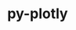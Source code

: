 ---
title: "py-plotly"
layout: cache
categories: [package, develop]
meta: {"compilers": ["none"], "num_specs": 28, "num_specs_by_stack": {"e4s": 28, "root": 28}, "oss": ["ubuntu22.04"], "platforms": ["linux"], "stacks": ["e4s", "root"], "targets": ["x86_64_v3"], "versions": ["5.20.0"]}
spec_details: [{"compiler": "none", "hash": "3mtlopwux7ikpgi5uh3mw4sq6nurvamt", "os": "ubuntu22.04", "platform": "linux", "size": "-", "stacks": ["e4s", "root"], "target": "x86_64_v3", "variants": ["build_system=python_pip"], "versions": ["5.20.0"]}, {"compiler": "none", "hash": "4grm7x4qrfvicge7lavvw57vfojrpzji", "os": "ubuntu22.04", "platform": "linux", "size": "-", "stacks": ["e4s", "root"], "target": "x86_64_v3", "variants": ["build_system=python_pip"], "versions": ["5.20.0"]}, {"compiler": "none", "hash": "5ctxobr2z6lsnm2zfxwcbbtseaehxvlz", "os": "ubuntu22.04", "platform": "linux", "size": "-", "stacks": ["e4s", "root"], "target": "x86_64_v3", "variants": ["build_system=python_pip"], "versions": ["5.20.0"]}, {"compiler": "none", "hash": "6be42sjg7v5dclce65lkzkrxhxt7szw5", "os": "ubuntu22.04", "platform": "linux", "size": "-", "stacks": ["e4s", "root"], "target": "x86_64_v3", "variants": ["build_system=python_pip"], "versions": ["5.20.0"]}, {"compiler": "none", "hash": "6hn6az6qqyvy23uk2dw67z7qx4keu3yk", "os": "ubuntu22.04", "platform": "linux", "size": "-", "stacks": ["e4s", "root"], "target": "x86_64_v3", "variants": ["build_system=python_pip"], "versions": ["5.20.0"]}, {"compiler": "none", "hash": "6wyuidgtjdwoj4iaqyah54ddcstsju2s", "os": "ubuntu22.04", "platform": "linux", "size": "-", "stacks": ["e4s", "root"], "target": "x86_64_v3", "variants": ["build_system=python_pip"], "versions": ["5.20.0"]}, {"compiler": "none", "hash": "atvroui3ioqciwj376shq6kfkglzu5df", "os": "ubuntu22.04", "platform": "linux", "size": "-", "stacks": ["e4s", "root"], "target": "x86_64_v3", "variants": ["build_system=python_pip"], "versions": ["5.20.0"]}, {"compiler": "none", "hash": "aumrdgsggadxoad34ubqotn4orynoyqo", "os": "ubuntu22.04", "platform": "linux", "size": "-", "stacks": ["e4s", "root"], "target": "x86_64_v3", "variants": ["build_system=python_pip"], "versions": ["5.20.0"]}, {"compiler": "none", "hash": "cc2uhrm5ipd2pkwc7jublc7f4jvhypn6", "os": "ubuntu22.04", "platform": "linux", "size": "-", "stacks": ["e4s", "root"], "target": "x86_64_v3", "variants": ["build_system=python_pip"], "versions": ["5.20.0"]}, {"compiler": "none", "hash": "cowbyhiuwsxc2tdbgibbymp2e4qbs53q", "os": "ubuntu22.04", "platform": "linux", "size": "-", "stacks": ["e4s", "root"], "target": "x86_64_v3", "variants": ["build_system=python_pip"], "versions": ["5.20.0"]}, {"compiler": "none", "hash": "dpgi6futsd26wzigchjpwyrsw2cnq5um", "os": "ubuntu22.04", "platform": "linux", "size": "-", "stacks": ["e4s", "root"], "target": "x86_64_v3", "variants": ["build_system=python_pip"], "versions": ["5.20.0"]}, {"compiler": "none", "hash": "exmhtl25altssmfygwxga3j2qvu2g2na", "os": "ubuntu22.04", "platform": "linux", "size": "-", "stacks": ["e4s", "root"], "target": "x86_64_v3", "variants": ["build_system=python_pip"], "versions": ["5.20.0"]}, {"compiler": "none", "hash": "fg2y4beh3f64x654tbptod2unupobuco", "os": "ubuntu22.04", "platform": "linux", "size": "-", "stacks": ["e4s", "root"], "target": "x86_64_v3", "variants": ["build_system=python_pip"], "versions": ["5.20.0"]}, {"compiler": "none", "hash": "g3skkuyl5xacfylbhpuyhkr6vz764rge", "os": "ubuntu22.04", "platform": "linux", "size": "-", "stacks": ["e4s", "root"], "target": "x86_64_v3", "variants": ["build_system=python_pip"], "versions": ["5.20.0"]}, {"compiler": "none", "hash": "gaoeytdgcv6ma5cjjsopbi2hbi3l46da", "os": "ubuntu22.04", "platform": "linux", "size": "-", "stacks": ["e4s", "root"], "target": "x86_64_v3", "variants": ["build_system=python_pip"], "versions": ["5.20.0"]}, {"compiler": "none", "hash": "h62qs6qsfn46eehaoi2e6rbd2a56zlvn", "os": "ubuntu22.04", "platform": "linux", "size": "-", "stacks": ["e4s", "root"], "target": "x86_64_v3", "variants": ["build_system=python_pip"], "versions": ["5.20.0"]}, {"compiler": "none", "hash": "hup5nf65gkycsxq2p2jebpfbioktvixy", "os": "ubuntu22.04", "platform": "linux", "size": "-", "stacks": ["e4s", "root"], "target": "x86_64_v3", "variants": ["build_system=python_pip"], "versions": ["5.20.0"]}, {"compiler": "none", "hash": "i533pnxp4s5scfagrpnwxx6j7fyekqlq", "os": "ubuntu22.04", "platform": "linux", "size": "-", "stacks": ["e4s", "root"], "target": "x86_64_v3", "variants": ["build_system=python_pip"], "versions": ["5.20.0"]}, {"compiler": "none", "hash": "ibzh2j3g4t6whzrrxsdr3i3pzvgxlpfa", "os": "ubuntu22.04", "platform": "linux", "size": "-", "stacks": ["e4s", "root"], "target": "x86_64_v3", "variants": ["build_system=python_pip"], "versions": ["5.20.0"]}, {"compiler": "none", "hash": "iuhmd4pu63wchdmsdjjyik5j6u2bv4ba", "os": "ubuntu22.04", "platform": "linux", "size": "-", "stacks": ["e4s", "root"], "target": "x86_64_v3", "variants": ["build_system=python_pip"], "versions": ["5.20.0"]}, {"compiler": "none", "hash": "kcpz2ps4rkc6spfblqvx6rt4d6ubxz6o", "os": "ubuntu22.04", "platform": "linux", "size": "-", "stacks": ["e4s", "root"], "target": "x86_64_v3", "variants": ["build_system=python_pip"], "versions": ["5.20.0"]}, {"compiler": "none", "hash": "mrbv2chyzk6h3prwkzdm7pd2editprl2", "os": "ubuntu22.04", "platform": "linux", "size": "-", "stacks": ["e4s", "root"], "target": "x86_64_v3", "variants": ["build_system=python_pip"], "versions": ["5.20.0"]}, {"compiler": "none", "hash": "npzyits7gsiu7t22o2iff5xpe3uramv5", "os": "ubuntu22.04", "platform": "linux", "size": "-", "stacks": ["e4s", "root"], "target": "x86_64_v3", "variants": ["build_system=python_pip"], "versions": ["5.20.0"]}, {"compiler": "none", "hash": "okoaf3t3bcbnapizzm7hvuea3s4jk3lp", "os": "ubuntu22.04", "platform": "linux", "size": "-", "stacks": ["e4s", "root"], "target": "x86_64_v3", "variants": ["build_system=python_pip"], "versions": ["5.20.0"]}, {"compiler": "none", "hash": "tsxjrtuhnecs2jo46lo3a5qe4j2e6a34", "os": "ubuntu22.04", "platform": "linux", "size": "-", "stacks": ["e4s", "root"], "target": "x86_64_v3", "variants": ["build_system=python_pip"], "versions": ["5.20.0"]}, {"compiler": "none", "hash": "xnykazap3zxpnttgrobpvoipnqrhmeoy", "os": "ubuntu22.04", "platform": "linux", "size": "-", "stacks": ["e4s", "root"], "target": "x86_64_v3", "variants": ["build_system=python_pip"], "versions": ["5.20.0"]}, {"compiler": "none", "hash": "zjogsgkm3ind2mybyv7lzyovour2o53w", "os": "ubuntu22.04", "platform": "linux", "size": "-", "stacks": ["e4s", "root"], "target": "x86_64_v3", "variants": ["build_system=python_pip"], "versions": ["5.20.0"]}, {"compiler": "none", "hash": "zlpz6c76lu4klfnxamdvw52gwndcupc4", "os": "ubuntu22.04", "platform": "linux", "size": "-", "stacks": ["e4s", "root"], "target": "x86_64_v3", "variants": ["build_system=python_pip"], "versions": ["5.20.0"]}]
---
